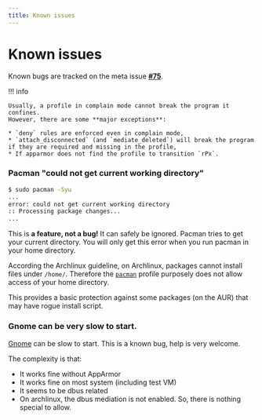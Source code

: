 ```yaml
---
title: Known issues
---
```


# Known issues

Known bugs are tracked on the meta issue **[#75](https://github.com/roddhjav/apparmor.d/issues/74)**.

!!! info 

    Usually, a profile in complain mode cannot break the program it confines.
    However, there are some **major exceptions**:

    * `deny` rules are enforced even in complain mode,
    * `attach_disconnected` (and `mediate_deleted`) will break the program if they are required and missing in the profile,
    * If apparmor does not find the profile to transition `rPx`.

### Pacman "could not get current working directory"

```sh
$ sudo pacman -Syu
...
error: could not get current working directory
:: Processing package changes...
...
```

This is **a feature, not a bug!** It can safely be ignored. Pacman tries to get
your current directory. You will only get this error when you run pacman in your
home directory.

According the Archlinux guideline, on Archlinux, packages cannot install files
under `/home/`. Therefore the [`pacman`][pacman] profile purposely does not
allow access of your home directory.

This provides a basic protection against some packages (on the AUR) that may have
rogue install script.

[pacman]: https://github.com/roddhjav/apparmor.d/blob/main/apparmor.d/groups/pacman/pacman


### Gnome can be very slow to start.

[Gnome](https://github.com/roddhjav/apparmor.d/issues/80) can be slow to start.
This is a known bug, help is very welcome.

The complexity is that:

- It works fine without AppArmor
- It works fine on most system (including test VM)
- It seems to be dbus related
- On archlinux, the dbus mediation is not enabled. So, there is nothing special to allow.

